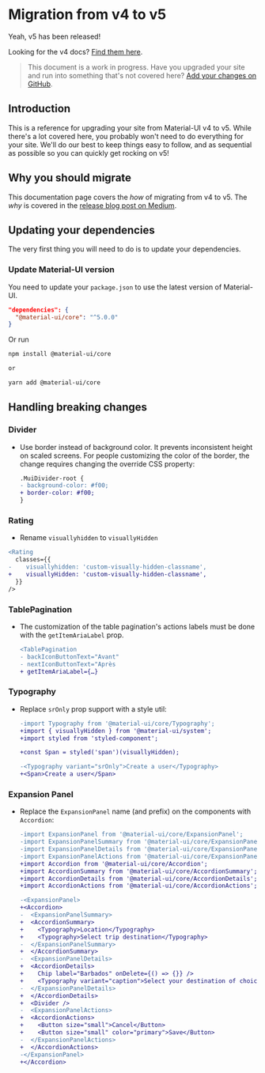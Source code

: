 # Migration from v4 to v5

<p class="description">Yeah, v5 has been released!</p>

Looking for the v4 docs? [Find them here](https://material-ui.com/versions/).

> This document is a work in progress.
> Have you upgraded your site and run into something that's not covered here?
> [Add your changes on GitHub](https://github.com/mui-org/material-ui/blob/master/docs/src/pages/guides/migration-v3/migration-v3.md).

## Introduction

This is a reference for upgrading your site from Material-UI v4 to v5.
While there's a lot covered here, you probably won't need to do everything for your site.
We'll do our best to keep things easy to follow, and as sequential as possible so you can quickly get rocking on v5!

## Why you should migrate

This documentation page covers the _how_ of migrating from v4 to v5.
The _why_ is covered in the [release blog post on Medium](https://medium.com/material-ui/material-ui-v4-is-out-4b7587d1e701).

## Updating your dependencies

The very first thing you will need to do is to update your dependencies.

### Update Material-UI version

You need to update your `package.json` to use the latest version of Material-UI.

```json
"dependencies": {
  "@material-ui/core": "^5.0.0"
}
```

Or run

```sh
npm install @material-ui/core

or

yarn add @material-ui/core
```

## Handling breaking changes

### Divider

- Use border instead of background color. It prevents inconsistent height on scaled screens. For people customizing the color of the border, the change requires changing the override CSS property:

  ```diff
  .MuiDivider-root {
  - background-color: #f00;
  + border-color: #f00;
  }
  ```

### Rating

- Rename `visuallyhidden` to `visuallyHidden`

```diff
<Rating
  classes={{
-    visuallyhidden: 'custom-visually-hidden-classname',
+    visuallyHidden: 'custom-visually-hidden-classname',
  }}
/>
```

### TablePagination

- The customization of the table pagination's actions labels must be done with the `getItemAriaLabel` prop.

  ```diff
  <TablePagination
  - backIconButtonText="Avant"
  - nextIconButtonText="Après
  + getItemAriaLabel={…}
  ```

### Typography

- Replace `srOnly` prop support with a style util:

  ```diff
  -import Typography from '@material-ui/core/Typography';
  +import { visuallyHidden } from '@material-ui/system';
  +import styled from 'styled-component';

  +const Span = styled('span')(visuallyHidden);

  -<Typography variant="srOnly">Create a user</Typography>
  +<Span>Create a user</Span>
  ```

### Expansion Panel

- Replace the `ExpansionPanel` name (and prefix) on the components with `Accordion`:

  ```diff
  -import ExpansionPanel from '@material-ui/core/ExpansionPanel';
  -import ExpansionPanelSummary from '@material-ui/core/ExpansionPanelSummary';
  -import ExpansionPanelDetails from '@material-ui/core/ExpansionPanelDetails';
  -import ExpansionPanelActions from '@material-ui/core/ExpansionPanelActions';
  +import Accordion from '@material-ui/core/Accordion';
  +import AccordionSummary from '@material-ui/core/AccordionSummary';
  +import AccordionDetails from '@material-ui/core/AccordionDetails';
  +import AccordionActions from '@material-ui/core/AccordionActions';  

  -<ExpansionPanel>
  +<Accordion>
  -  <ExpansionPanelSummary>  
  +  <AccordionSummary>
  +    <Typography>Location</Typography>
  +    <Typography>Select trip destination</Typography>
  -  </ExpansionPanelSummary>  
  +  </AccordionSummary>
  -  <ExpansionPanelDetails>
  +  <AccordionDetails>
  +    Chip label="Barbados" onDelete={() => {}} />
  +    <Typography variant="caption">Select your destination of choice</Typography>
  -  </ExpansionPanelDetails>  
  +  </AccordionDetails>
  +  <Divider />
  -  <ExpansionPanelActions>  
  +  <AccordionActions>
  +    <Button size="small">Cancel</Button>
  +    <Button size="small" color="primary">Save</Button>
  -  </ExpansionPanelActions>   
  +  </AccordionActions>
  -</ExpansionPanel>
  +</Accordion>
  ```
